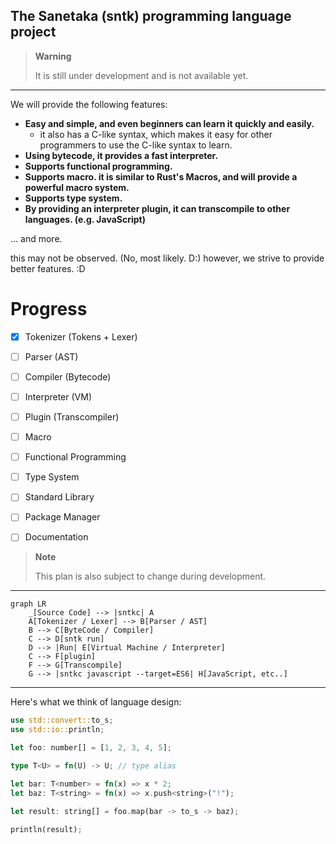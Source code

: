 ## The Sanetaka (sntk) programming language project

> **Warning**
>
> It is still under development and is not available yet.

---

We will provide the following features:

-   **Easy and simple, and even beginners can learn it quickly and easily.**
    -   it also has a C-like syntax, which makes it easy for other programmers to use the C-like syntax to learn.
-   **Using bytecode, it provides a fast interpreter.**
-   **Supports functional programming.**
-   **Supports macro. it is similar to Rust's Macros, and will provide a powerful macro system.**
-   **Supports type system.**
-   **By providing an interpreter plugin, it can transcompile to other languages. (e.g. JavaScript)**

... and more.

this may not be observed. (No, most likely. D:) however, we strive to provide better features. :D

# Progress

-   [x] Tokenizer (Tokens + Lexer)
-   [ ] Parser (AST)
-   [ ] Compiler (Bytecode)
-   [ ] Interpreter (VM)
-   [ ] Plugin (Transcompiler)

-   [ ] Macro
-   [ ] Functional Programming
-   [ ] Type System

-   [ ] Standard Library
-   [ ] Package Manager
-   [ ] Documentation

> **Note**
>
> This plan is also subject to change during development.

---

```mermaid
graph LR
    _[Source Code] --> |sntkc| A
    A[Tokenizer / Lexer] --> B[Parser / AST]
    B --> C[ByteCode / Compiler]
    C --> D[sntk run]
    D --> |Run| E[Virtual Machine / Interpreter]
    C --> F[plugin]
    F --> G[Transcompile]
    G --> |sntkc javascript --target=ES6| H[JavaScript, etc..]
```

---

Here's what we think of language design:

```rs
use std::convert::to_s;
use std::io::println;

let foo: number[] = [1, 2, 3, 4, 5];

type T<U> = fn(U) -> U; // type alias

let bar: T<number> = fn(x) => x * 2;
let baz: T<string> = fn(x) => x.push<string>("!");

let result: string[] = foo.map(bar -> to_s -> baz);

println(result);
```
